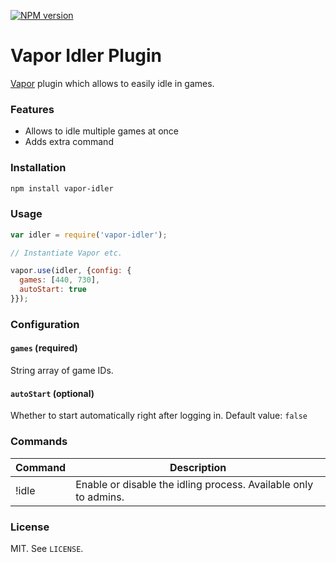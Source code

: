 [![NPM version](http://img.shields.io/npm/v/vapor-idler.svg?style=flat)](https://www.npmjs.org/package/vapor-admin-commands)

# Vapor Idler Plugin

[Vapor](https://github.com/scholtzm/vapor) plugin which allows to easily idle in games.

### Features

- Allows to idle multiple games at once
- Adds extra command

### Installation

```sh
npm install vapor-idler
```

### Usage

```js
var idler = require('vapor-idler');

// Instantiate Vapor etc.

vapor.use(idler, {config: {
  games: [440, 730],
  autoStart: true
}});
```

### Configuration

#### `games` (required)

String array of game IDs.

#### `autoStart` (optional)

Whether to start automatically right after logging in. Default value: `false`

### Commands

Command | Description
------- | -----------
!idle | Enable or disable the idling process. Available only to admins.

### License

MIT. See `LICENSE`.
